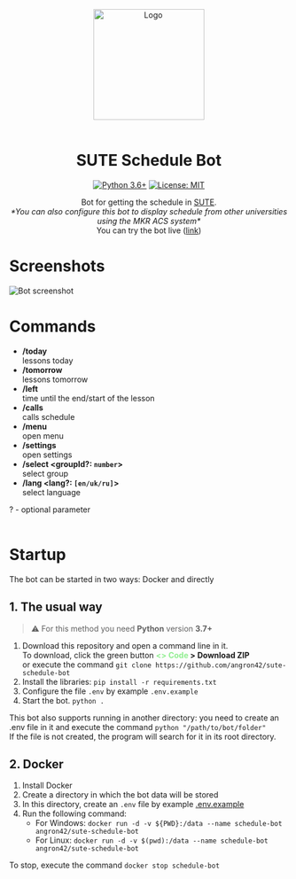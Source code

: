 <div align="center">
<img src="https://user-images.githubusercontent.com/81159301/193612153-e085ffb7-230b-413c-a7b2-c450536cd397.png" alt="Logo" width="200"><br><br>

# SUTE Schedule Bot

[![Python 3.6+](https://img.shields.io/badge/python-3.7+-blue.svg)](https://www.python.org/downloads)
[![License: MIT](https://img.shields.io/badge/License-MIT-yellow.svg)](LICENSE)

Bot for getting the schedule in [SUTE](https://mia1.knute.edu.ua).<br>
*\*You can also configure this bot to display schedule from other universities using the MKR ACS system\**<br>
You can try the bot live ([link](https://t.me/dteubot))<br>

</div>

# Screenshots
![Bot screenshot](https://user-images.githubusercontent.com/81159301/193561985-2414eafb-3423-4ef6-b149-24926831df7a.png)

# Commands

* **/today**<br>
    lessons today
* **/tomorrow**<br>
    lessons tomorrow
* **/left**<br>
    time until the end/start of the lesson
* **/calls**<br>
    calls schedule
* **/menu**<br>
    open menu
* **/settings**<br>
    open settings
* **/select \<groupId?: `number`\>**<br>
    select group
* **/lang \<lang?: `[en/uk/ru]`\>**<br>
    select language

? - optional parameter
<br><br>

# Startup

The bot can be started in two ways: Docker and directly

## 1. The usual way

> :warning: For this method you need **Python** version **3.7+**

1. Download this repository and open a command line in it.<br>
   To download, click the green button **<span style="color: lightgreen;"><> Code</span> > Download ZIP**<br>
   or execute the command `git clone https://github.com/angron42/sute-schedule-bot`
2. Install the libraries: `pip install -r requirements.txt`
3. Configure the file `.env` by example `.env.example`
4. Start the bot. `python .`

This bot also supports running in another directory: you need to create an .env file in it and execute the command `python "/path/to/bot/folder"`<br>
If the file is not created, the program will search for it in its root directory.

## 2. Docker

1. Install Docker
2. Create a directory in which the bot data will be stored
3. In this directory, create an `.env` file by example [.env.example](.env.example)
4. Run the following command:
    - For Windows: `docker run -d -v ${PWD}:/data --name schedule-bot angron42/sute-schedule-bot`
    - For Linux: `docker run -d -v $(pwd):/data --name schedule-bot angron42/sute-schedule-bot`

To stop, execute the command `docker stop schedule-bot`

